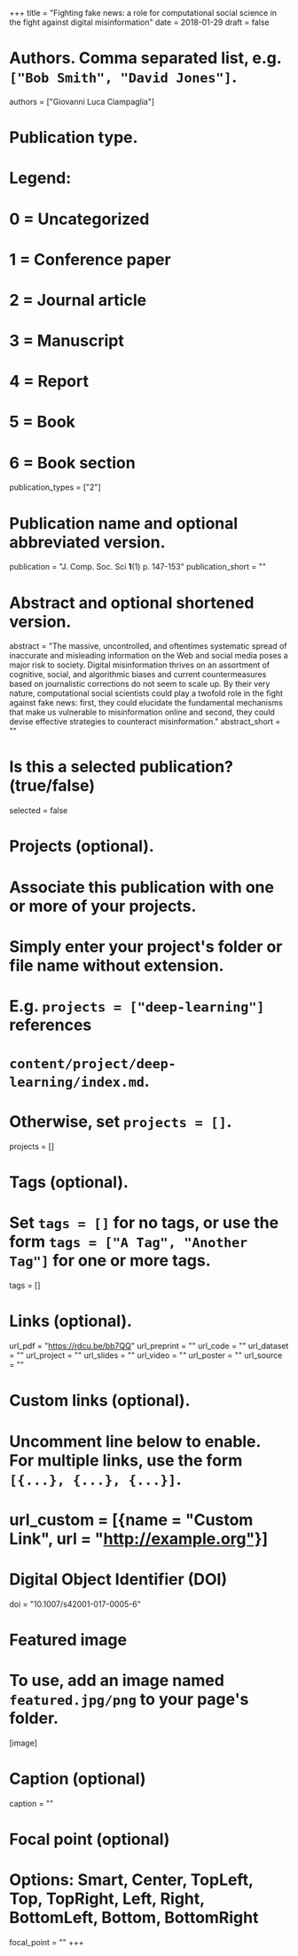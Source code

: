 +++
title = "Fighting fake news: a role for computational social science in the fight against digital misinformation"
date = 2018-01-29
draft = false

# Authors. Comma separated list, e.g. `["Bob Smith", "David Jones"]`.
authors = ["Giovanni Luca Ciampaglia"]

# Publication type.
# Legend:
# 0 = Uncategorized
# 1 = Conference paper
# 2 = Journal article
# 3 = Manuscript
# 4 = Report
# 5 = Book
# 6 = Book section
publication_types = ["2"]

# Publication name and optional abbreviated version.
publication = "J. Comp. Soc. Sci __1__(1) p. 147-153"
publication_short = ""

# Abstract and optional shortened version.
abstract = "The massive, uncontrolled, and oftentimes systematic spread of inaccurate and misleading information on the Web and social media poses a major risk to society. Digital misinformation thrives on an assortment of cognitive, social, and algorithmic biases and current countermeasures based on journalistic corrections do not seem to scale up. By their very nature, computational social scientists could play a twofold role in the fight against fake news: first, they could elucidate the fundamental mechanisms that make us vulnerable to misinformation online and second, they could devise effective strategies to counteract misinformation."
abstract_short = ""

# Is this a selected publication? (true/false)
selected = false

# Projects (optional).
#   Associate this publication with one or more of your projects.
#   Simply enter your project's folder or file name without extension.
#   E.g. `projects = ["deep-learning"]` references 
#   `content/project/deep-learning/index.md`.
#   Otherwise, set `projects = []`.
projects = []

# Tags (optional).
#   Set `tags = []` for no tags, or use the form `tags = ["A Tag", "Another Tag"]` for one or more tags.
tags = []

# Links (optional).
url_pdf = "https://rdcu.be/bb7QQ"
url_preprint = ""
url_code = ""
url_dataset = ""
url_project = ""
url_slides = ""
url_video = ""
url_poster = ""
url_source = ""

# Custom links (optional).
#   Uncomment line below to enable. For multiple links, use the form `[{...}, {...}, {...}]`.
# url_custom = [{name = "Custom Link", url = "http://example.org"}]

# Digital Object Identifier (DOI)
doi = "10.1007/s42001-017-0005-6"

# Featured image
# To use, add an image named `featured.jpg/png` to your page's folder. 
[image]
  # Caption (optional)
  caption = ""

  # Focal point (optional)
  # Options: Smart, Center, TopLeft, Top, TopRight, Left, Right, BottomLeft, Bottom, BottomRight
  focal_point = ""
+++
